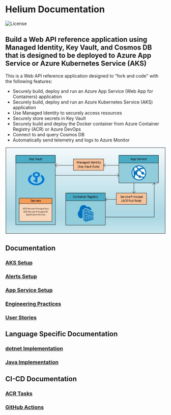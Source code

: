 # Helium Documentation

![License](https://img.shields.io/badge/license-MIT-green.svg)

## Build a Web API reference application using Managed Identity, Key Vault, and Cosmos DB that is designed to be deployed to Azure App Service or Azure Kubernetes Service (AKS)

This is a Web API reference application designed to "fork and code" with the following features:

- Securely build, deploy and run an Azure App Service (Web App for Containers) application
- Securely build, deploy and run an Azure Kubernetes Service (AKS) application
- Use Managed Identity to securely access resources
- Securely store secrets in Key Vault
- Securely build and deploy the Docker container from Azure Container Registry (ACR) or Azure DevOps
- Connect to and query Cosmos DB
- Automatically send telemetry and logs to Azure Monitor

![alt text](images/architecture.jpg "Architecture Diagram")

## Documentation

### [AKS Setup](aks/README.md)

### [Alerts Setup](AlertSetup.md)

### [App Service Setup](AppService.md)

### [Engineering Practices](EngineeringPractices.md)

### [User Stories](UserStories.md)

## Language Specific Documentation

### [dotnet Implementation](dotnet-core-Developer.md)

### [Java Implementation](Java-SpringBoot-Developer.md)

## CI-CD Documentation

### [ACR Tasks](CI-CD/ACRTask.md)

### [GitHub Actions](CI-CD/GithubActions.md)
